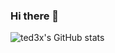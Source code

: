 ### Hi there 👋

![ted3x's GitHub stats](https://github-readme-stats-xi-sable-96.vercel.app/api?username=ted3x&show_icons=true&theme=tokyonight&hide=stars,issues&show=reviews,prs_merged&include_all_commits=true)
